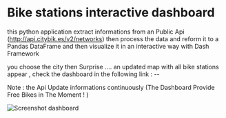 # Bike stations interactive dashboard

this python application extract informations from an Public Api (http://api.citybik.es/v2/networks)
then process the data and reform it to a Pandas DataFrame and then visualize it in an interactive way with Dash Framework

you choose the city then Surprise .... an updated map with all bike stations appear , check the dashboard in the following link : --

Note : the Api Update informations continuously (The Dashboard Provide Free Bikes in The Moment ! )

![Screenshot dashboard](https://user-images.githubusercontent.com/76480820/194899043-2118fc51-0be3-4666-bf03-a4ed4edb694c.jpg)

